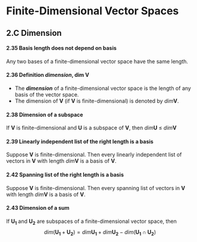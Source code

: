 # Finite-Dimensional Vector Spaces

## 2.C Dimension

#### 2.35 Basis length does not depend on basis
Any two bases of a finite-dimensional vector space have the same length.

#### 2.36 Definition ***dimension***, dim V
- The ***dimension*** of a finite-dimensional vector space is the length of
any basis of the vector space.
- The dimension of $\mathbf{V}$ (if $\mathbf{V}$ is finite-dimensional) is denoted by $dim\mathbf{V}$.

#### 2.38 Dimension of a subspace
If $\mathbf{V}$ is finite-dimensional and $\mathbf{U}$ is a subspace of $\mathbf{V}$, then $dim \mathbf{U}$ $\leq$ $dim \mathbf{V}$

#### 2.39 Linearly independent list of the right length is a basis
Suppose $\mathbf{V}$ is finite-dimensional. Then every linearly independent list of vectors in $\mathbf{V}$ with length $dim \mathbf{V}$ is a basis of $\mathbf{V}$.

#### 2.42 Spanning list of the right length is a basis
Suppose $\mathbf{V}$ is finite-dimensional. Then every spanning list of vectors in $\mathbf{V}$
with length $dim \mathbf{V}$ is a basis of $\mathbf{V}$.

#### 2.43 Dimension of a sum
If $\mathbf{U_1}$ and $\mathbf{U_2}$ are subspaces of a finite-dimensional vector space, then
$$dim( \mathbf{U_1} +\mathbf{U_2}) =  dim\mathbf{U_1} + dim \mathbf{U_2} - dim( \mathbf{U_1} \cap \mathbf{U_2} )$$
